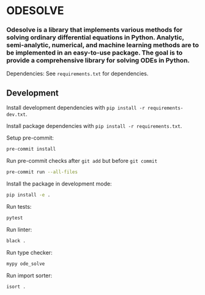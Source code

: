 # ODESOLVE

### Odesolve is a library that implements various methods for solving ordinary differential equations in Python.  Analytic, semi-analytic, numerical, and machine learning methods are to be implemented in an easy-to-use package.  The goal is to provide a comprehensive library for solving ODEs in Python.

Dependencies:
See `requirements.txt` for dependencies.


## Development

Install development dependencies with `pip install -r requirements-dev.txt`.

Install package dependencies with `pip install -r requirements.txt`.

Setup pre-commit:

```bash
pre-commit install
```

Run pre-commit checks after `git add` but before `git commit`

```bash
pre-commit run --all-files
```

Install the package in development mode:

```bash
pip install -e .
```

Run tests:

```bash
pytest
```

Run linter:

```bash
black .
```

Run type checker:

```bash
mypy ode_solve
```

Run import sorter:

```bash
isort .
```
